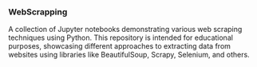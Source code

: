 ### WebScrapping
A collection of Jupyter notebooks demonstrating various web scraping techniques using Python. This repository is intended for educational purposes, showcasing different approaches to extracting data from websites using libraries like BeautifulSoup, Scrapy, Selenium, and others.
